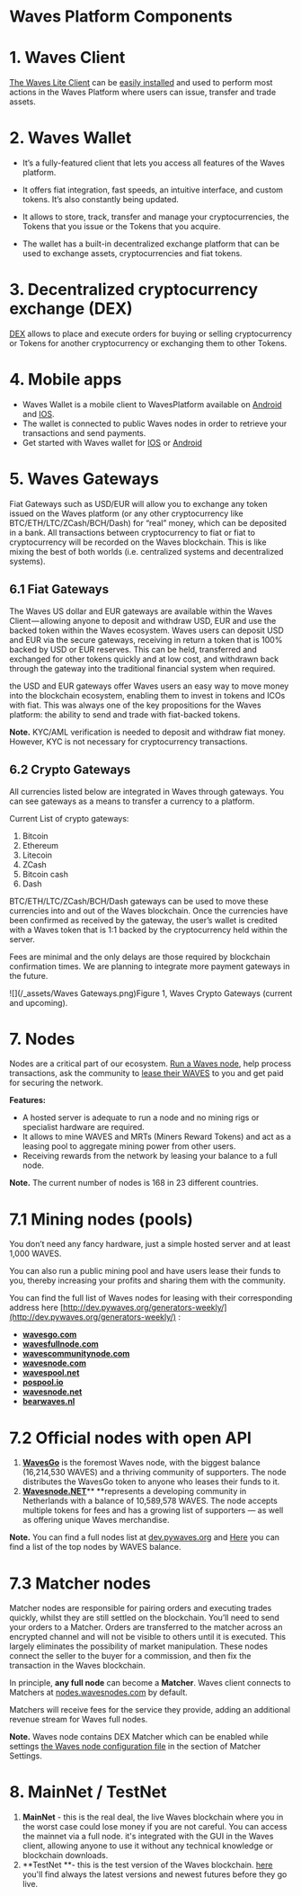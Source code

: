 # Waves Platform Components

# 1. Waves Client

[The Waves Lite Client](https://beta.wavesplatform.com) can be [easily installed](/waves-client/install-waves-client.md) and used to perform most actions in the Waves Platform where users can issue, transfer and trade assets.

# 2. Waves Wallet

* It’s a fully-featured client that lets you access all features of the Waves platform.

* It offers fiat integration, fast speeds, an intuitive interface, and custom tokens. It’s also constantly being updated.

* It allows to store, track, transfer and manage your cryptocurrencies, the Tokens that you issue or the Tokens that you acquire.

* The wallet has a built-in decentralized exchange platform that can be used to exchange assets, cryptocurrencies and fiat tokens.

# 3. Decentralized cryptocurrency exchange \(DEX\)

[DEX](/platform-features/decentralized-cryptocurrency-exchange-dex.md) allows to place and execute orders for buying or selling cryptocurrency or Tokens for another cryptocurrency or exchanging them to other Tokens.

# 4. Mobile apps

* Waves Wallet is a mobile client to WavesPlatform available on [Android](https://play.google.com/store/apps/details?id=com.wavesplatform.wallet) and [IOS](https://itunes.apple.com/us/app/waves-wallet/id1233158971?mt=8).
* The wallet is connected to public Waves nodes in order to retrieve your transactions and send payments.
* Get started with Waves wallet for [IOS](/mobile-apps/iOS.md) or [Android](//mobile-apps/android.md)

# 5. Waves Gateways

Fiat Gateways such as USD/EUR will allow you to exchange any token issued on the Waves platform \(or any other cryptocurrency like BTC/ETH/LTC/ZCash/BCH/Dash\) for “real” money, which can be deposited in a bank. All transactions between cryptocurrency to fiat or fiat to cryptocurrency will be recorded on the Waves blockchain. This is like mixing the best of both worlds \(i.e. centralized systems and decentralized systems\).

## 6.1 Fiat Gateways

The Waves US dollar and EUR gateways are available within the Waves Client — allowing anyone to deposit and withdraw USD, EUR and use the backed token within the Waves ecosystem. Waves users can deposit USD and EUR via the secure gateways, receiving in return a token that is 100% backed by USD or EUR reserves. This can be held, transferred and exchanged for other tokens quickly and at low cost, and withdrawn back through the gateway into the traditional financial system when required.

the USD and EUR gateways offer Waves users an easy way to move money into the blockchain ecosystem, enabling them to invest in tokens and ICOs with fiat. This was always one of the key propositions for the Waves platform: the ability to send and trade with fiat-backed tokens.

**Note.** KYC/AML verification is needed to deposit and withdraw fiat money. However, KYC is not necessary for cryptocurrency transactions.

## 6.2 Crypto Gateways

All currencies listed below are integrated in Waves through gateways. You can see gateways as a means to transfer a currency to a platform.

Current List of crypto gateways:

1. Bitcoin
2. Ethereum
3. Litecoin
4. ZCash
5. Bitcoin cash
6. Dash

BTC/ETH/LTC/ZCash/BCH/Dash gateways can be used to move these currencies into and out of the Waves blockchain. Once the currencies have been confirmed as received by the gateway, the user’s wallet is credited with a Waves token that is 1:1 backed by the cryptocurrency held within the server.

Fees are minimal and the only delays are those required by blockchain confirmation times. We are planning to integrate more payment gateways in the future.

![](/_assets/Waves Gateways.png)Figure 1, Waves Crypto Gateways \(current and upcoming\).

# 7. Nodes

Nodes are a critical part of our ecosystem. [Run a Waves node](/waves-full-node/how-to-install-a-node/how-to-install-a-node.md), help process transactions, ask the community to [lease their WAVES](/waves-client/account-management/waves-leasing.md) to you and get paid for securing the network.

**Features:**

* A hosted server is adequate to run a node and no mining rigs or specialist hardware are required.
* It allows to mine WAVES and MRTs \(Miners Reward Tokens\) and act as a leasing pool to aggregate mining power from other users.
* Receiving rewards from the network by leasing your balance to a full node.

**Note.** The current number of nodes is 168 in 23 different countries.

# 7.1 Mining nodes \(pools\)

You don’t need any fancy hardware, just a simple hosted server and at least 1,000 WAVES.

You can also run a public mining pool and have users lease their funds to you, thereby increasing your profits and sharing them with the community.

You can find the full list of Waves nodes for leasing with their corresponding address here [http://dev.pywaves.org/generators-weekly/](http://dev.pywaves.org/generators-weekly/) :

* [**wavesgo.com**](http://wavesgo.com/)
* [**wavesfullnode.com**](http://wavesfullnode.com/)
* [**wavescommunitynode.com**](http://wavescommunitynode.com/)
* [**wavesnode.com**](http://wavesnode.com/)
* [**wavespool.net**](http://wavespool.net/)
* [**pospool.io**](http://pospool.io/)
* [**wavesnode.net**](http://wavesnode.net/)
* [**bearwaves.nl**](http://bearwaves.nl/)

# 7.2 Official nodes with open API

1. [**WavesGo**](http://www.wavesgo.com) is the foremost Waves node, with the biggest balance \(16,214,530 WAVES\) and a thriving community of supporters. The node distributes the WavesGo token to anyone who leases their funds to it.
2. [**Wavesnode.NET**](https://wavesnode.net)** **represents a developing community in Netherlands with a balance of 10,589,578 WAVES. The node accepts multiple tokens for fees and has a growing list of supporters — as well as offering unique Waves merchandise.

**Note.** You can find a full nodes list at [dev.pywaves.org](http://dev.pywaves.org/generators/) and [Here](https://wavesplatform.com/leasing#nodes) you can find a list of the top nodes by WAVES balance.

# 7.3 Matcher nodes

Matcher nodes are responsible for pairing orders and executing trades quickly, whilst they are still settled on the blockchain. You’ll need to send your orders to a Matcher. Orders are transferred to the matcher across an encrypted channel and will not be visible to others until it is executed. This largely eliminates the possibility of market manipulation. These nodes connect the seller to the buyer for a commission, and then fix the transaction in the Waves blockchain.

In principle, **any full node** can become a **Matcher**. Waves client connects to Matchers at [nodes.wavesnodes.com](https://nodes.wavesnodes.com/) by default.

Matchers will receive fees for the service they provide, adding an additional revenue stream for Waves full nodes.

**Note.** Waves node contains DEX Matcher which can be enabled while settings [the Waves node configuration file](/waves-full-node/how-to-configure-a-node.md) in the section of Matcher Settings.

# 8. MainNet / TestNet

1. **MainNet** - this is the real deal, the live Waves blockchain where you in the worst case could lose money if you are not careful. You can access the mainnet via a full node. it's integrated with the GUI in the Waves client, allowing anyone to use it without any technical knowledge or blockchain downloads.
2. **TestNet **- this is the test version of the Waves blockchain. [here](https://github.com/wavesplatform/Waves/releases) you'll find always the latest versions and newest futures before they go live.




